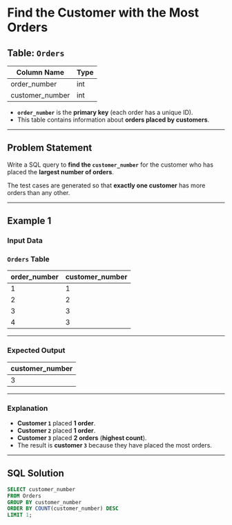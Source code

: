 # Find the Customer with the Most Orders

## **Table: `Orders`**

| Column Name     | Type  |
|-----------------|-------|
| order_number    | int   |
| customer_number | int   |

- **`order_number`** is the **primary key** (each order has a unique ID).
- This table contains information about **orders placed by customers**.

---

## **Problem Statement**

Write a SQL query to **find the `customer_number`** for the customer who has placed the **largest number of orders**.

The test cases are generated so that **exactly one customer** has more orders than any other.

---

## **Example 1**

### **Input Data**

### **`Orders` Table**
| order_number | customer_number |
|-------------|----------------|
| 1           | 1              |
| 2           | 2              |
| 3           | 3              |
| 4           | 3              |

---

### **Expected Output**
| customer_number |
|----------------|
| 3              |

---

### **Explanation**
- **Customer `1`** placed **1 order**.
- **Customer `2`** placed **1 order**.
- **Customer `3`** placed **2 orders** (**highest count**).
- The result is **customer `3`** because they have placed the most orders.

---

## **SQL Solution**
```sql
SELECT customer_number  
FROM Orders  
GROUP BY customer_number  
ORDER BY COUNT(customer_number) DESC  
LIMIT 1;
